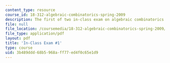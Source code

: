 ```yaml
---
content_type: resource
course_id: 18-312-algebraic-combinatorics-spring-2009
description: The first of two in-class exam on algebraic combinatorics.
file: null
file_location: /coursemedia/18-312-algebraic-combinatorics-spring-2009/3b489ddd68b5968aff77ed4f0c65e1d9_MIT18_312S09_exam01_ICE.pdf
file_type: application/pdf
layout: pdf
title: 'In-Class Exam #1'
type: course
uid: 3b489ddd-68b5-968a-ff77-ed4f0c65e1d9
---
```

